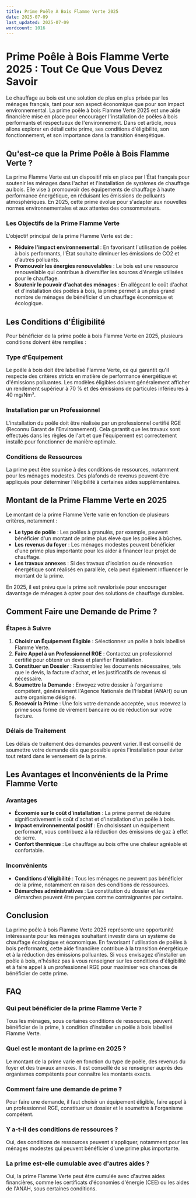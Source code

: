 ```yaml
---
title: Prime Poêle À Bois Flamme Verte 2025
date: 2025-07-09
last_updated: 2025-07-09
wordcount: 1016
---
```


# Prime Poêle à Bois Flamme Verte 2025 : Tout Ce Que Vous Devez Savoir

Le chauffage au bois est une solution de plus en plus prisée par les ménages français, tant pour son aspect économique que pour son impact environnemental. La prime poêle à bois Flamme Verte 2025 est une aide financière mise en place pour encourager l'installation de poêles à bois performants et respectueux de l'environnement. Dans cet article, nous allons explorer en détail cette prime, ses conditions d'éligibilité, son fonctionnement, et son importance dans la transition énergétique.

## Qu'est-ce que la Prime Poêle à Bois Flamme Verte ?

La prime Flamme Verte est un dispositif mis en place par l'État français pour soutenir les ménages dans l'achat et l'installation de systèmes de chauffage au bois. Elle vise à promouvoir des équipements de chauffage à haute performance énergétique, en réduisant les émissions de polluants atmosphériques. En 2025, cette prime évolue pour s'adapter aux nouvelles normes environnementales et aux attentes des consommateurs.

### Les Objectifs de la Prime Flamme Verte

L'objectif principal de la prime Flamme Verte est de :

- **Réduire l'impact environnemental** : En favorisant l'utilisation de poêles à bois performants, l'État souhaite diminuer les émissions de CO2 et d'autres polluants.
- **Promouvoir les énergies renouvelables** : Le bois est une ressource renouvelable qui contribue à diversifier les sources d'énergie utilisées pour le chauffage.
- **Soutenir le pouvoir d'achat des ménages** : En allégeant le coût d'achat et d'installation des poêles à bois, la prime permet à un plus grand nombre de ménages de bénéficier d'un chauffage économique et écologique.

## Les Conditions d'Éligibilité

Pour bénéficier de la prime poêle à bois Flamme Verte en 2025, plusieurs conditions doivent être remplies :

### Type d'Équipement

Le poêle à bois doit être labellisé Flamme Verte, ce qui garantit qu'il respecte des critères stricts en matière de performance énergétique et d'émissions polluantes. Les modèles éligibles doivent généralement afficher un rendement supérieur à 70 % et des émissions de particules inférieures à 40 mg/Nm³.

### Installation par un Professionnel

L'installation du poêle doit être réalisée par un professionnel certifié RGE (Reconnu Garant de l’Environnement). Cela garantit que les travaux sont effectués dans les règles de l'art et que l'équipement est correctement installé pour fonctionner de manière optimale.

### Conditions de Ressources

La prime peut être soumise à des conditions de ressources, notamment pour les ménages modestes. Des plafonds de revenus peuvent être appliqués pour déterminer l'éligibilité à certaines aides supplémentaires.

## Montant de la Prime Flamme Verte en 2025

Le montant de la prime Flamme Verte varie en fonction de plusieurs critères, notamment :

- **Le type de poêle** : Les poêles à granulés, par exemple, peuvent bénéficier d'un montant de prime plus élevé que les poêles à bûches.
- **Les revenus du foyer** : Les ménages modestes peuvent bénéficier d'une prime plus importante pour les aider à financer leur projet de chauffage.
- **Les travaux annexes** : Si des travaux d'isolation ou de rénovation énergétique sont réalisés en parallèle, cela peut également influencer le montant de la prime.

En 2025, il est prévu que la prime soit revalorisée pour encourager davantage de ménages à opter pour des solutions de chauffage durables.

## Comment Faire une Demande de Prime ?

### Étapes à Suivre

1. **Choisir un Équipement Éligible** : Sélectionnez un poêle à bois labellisé Flamme Verte.
2. **Faire Appel à un Professionnel RGE** : Contactez un professionnel certifié pour obtenir un devis et planifier l'installation.
3. **Constituer un Dossier** : Rassemblez les documents nécessaires, tels que le devis, la facture d'achat, et les justificatifs de revenus si nécessaire.
4. **Soumettre la Demande** : Envoyez votre dossier à l'organisme compétent, généralement l'Agence Nationale de l'Habitat (ANAH) ou un autre organisme désigné.
5. **Recevoir la Prime** : Une fois votre demande acceptée, vous recevrez la prime sous forme de virement bancaire ou de réduction sur votre facture.

### Délais de Traitement

Les délais de traitement des demandes peuvent varier. Il est conseillé de soumettre votre demande dès que possible après l'installation pour éviter tout retard dans le versement de la prime.

## Les Avantages et Inconvénients de la Prime Flamme Verte

### Avantages

- **Économie sur le coût d'installation** : La prime permet de réduire significativement le coût d'achat et d'installation d'un poêle à bois.
- **Impact environnemental positif** : En choisissant un équipement performant, vous contribuez à la réduction des émissions de gaz à effet de serre.
- **Confort thermique** : Le chauffage au bois offre une chaleur agréable et confortable.

### Inconvénients

- **Conditions d'éligibilité** : Tous les ménages ne peuvent pas bénéficier de la prime, notamment en raison des conditions de ressources.
- **Démarches administratives** : La constitution du dossier et les démarches peuvent être perçues comme contraignantes par certains.

## Conclusion

La prime poêle à bois Flamme Verte 2025 représente une opportunité intéressante pour les ménages souhaitant investir dans un système de chauffage écologique et économique. En favorisant l'utilisation de poêles à bois performants, cette aide financière contribue à la transition énergétique et à la réduction des émissions polluantes. Si vous envisagez d'installer un poêle à bois, n'hésitez pas à vous renseigner sur les conditions d'éligibilité et à faire appel à un professionnel RGE pour maximiser vos chances de bénéficier de cette prime.

## FAQ

### Qui peut bénéficier de la prime Flamme Verte ?

Tous les ménages, sous certaines conditions de ressources, peuvent bénéficier de la prime, à condition d'installer un poêle à bois labellisé Flamme Verte.

### Quel est le montant de la prime en 2025 ?

Le montant de la prime varie en fonction du type de poêle, des revenus du foyer et des travaux annexes. Il est conseillé de se renseigner auprès des organismes compétents pour connaître les montants exacts.

### Comment faire une demande de prime ?

Pour faire une demande, il faut choisir un équipement éligible, faire appel à un professionnel RGE, constituer un dossier et le soumettre à l'organisme compétent.

### Y a-t-il des conditions de ressources ?

Oui, des conditions de ressources peuvent s'appliquer, notamment pour les ménages modestes qui peuvent bénéficier d'une prime plus importante.

### La prime est-elle cumulable avec d'autres aides ?

Oui, la prime Flamme Verte peut être cumulée avec d'autres aides financières, comme les certificats d'économies d'énergie (CEE) ou les aides de l'ANAH, sous certaines conditions.